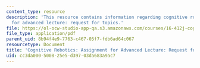 ```yaml
---
content_type: resource
description: 'This resource contains information regarding cognitive robotics: Assignment
  for advanced lecture: request for topics.'
file: https://ol-ocw-studio-app-qa.s3.amazonaws.com/courses/16-412j-cognitive-robotics-spring-2016/cc3da000500825e5d39703da683a9ac7_MIT16_412JS16_Assignment3.pdf
file_type: application/pdf
parent_uid: 8b94f4e9-7763-c467-05f7-fdb6ad64c067
resourcetype: Document
title: 'Cognitive Robotics: Assignment for Advanced Lecture: Request for Topics'
uid: cc3da000-5008-25e5-d397-03da683a9ac7
---
```

